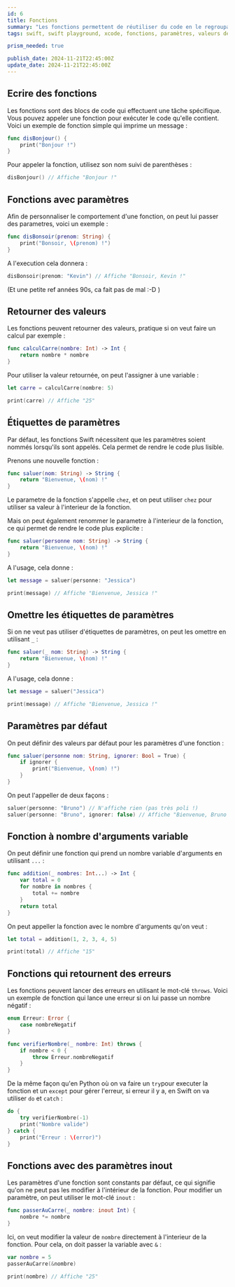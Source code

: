 ```yaml
---
id: 6
title: Fonctions
summary: "Les fonctions permettent de réutiliser du code en le regroupant dans une fonction. Cela permet de rendre le code plus lisible et plus facile à maintenir."
tags: swift, swift playground, xcode, fonctions, paramètres, valeurs de retour, étiquettes de paramètres, paramètres par défaut, paramètres variables, erreurs, paramètres inout, inout, throws, try, catch, do

prism_needed: true

publish_date: 2024-11-21T22:45:00Z
update_date: 2024-11-21T22:45:00Z
---
```


## Ecrire des fonctions

Les fonctions sont des blocs de code qui effectuent une tâche spécifique. Vous pouvez appeler une fonction pour exécuter le code qu'elle contient. Voici un exemple de fonction simple qui imprime un message :

```swift
func disBonjour() {
    print("Bonjour !")
}
```

Pour appeler la fonction, utilisez son nom suivi de parenthèses :

```swift
disBonjour() // Affiche "Bonjour !"
```

## Fonctions avec paramètres

Afin de personnaliser le comportement d'une fonction, on peut lui passer des parametres, voici un exemple :

```swift
func disBonsoir(prenom: String) {
    print("Bonsoir, \(prenom) !")
}
```

A l'execution cela donnera :

```swift
disBonsoir(prenom: "Kevin") // Affiche "Bonsoir, Kevin !"
```

(Et une petite ref années 90s, ca fait pas de mal :-D )

## Retourner des valeurs

Les fonctions peuvent retourner des valeurs, pratique si on veut faire un calcul par exemple :

```swift
func calculCarre(nombre: Int) -> Int {
    return nombre * nombre
}
```

Pour utiliser la valeur retournée, on peut l'assigner à une variable :

```swift
let carre = calculCarre(nombre: 5)

print(carre) // Affiche "25"
```

## Étiquettes de paramètres

Par défaut, les fonctions Swift nécessitent que les paramètres soient nommés lorsqu'ils sont appelés. Cela permet de rendre le code plus lisible.

Prenons une nouvelle fonction :

```swift
func saluer(nom: String) -> String {
    return "Bienvenue, \(nom) !"
}
```

Le parametre de la fonction s'appelle `chez`, et on peut utiliser `chez` pour utiliser sa valeur à l'interieur de la fonction.

Mais on peut également renommer le parametre à l'interieur de la fonction, ce qui permet de rendre le code plus explicite :

```swift
func saluer(personne nom: String) -> String {
    return "Bienvenue, \(nom) !"
}
```

A l'usage, cela donne :

```swift
let message = saluer(personne: "Jessica")

print(message) // Affiche "Bienvenue, Jessica !"
```

## Omettre les étiquettes de paramètres

Si on ne veut pas utiliser d'étiquettes de paramètres, on peut les omettre en utilisant `_` :

```swift
func saluer(_ nom: String) -> String {
    return "Bienvenue, \(nom) !"
}
```

A l'usage, cela donne :

```swift
let message = saluer("Jessica")

print(message) // Affiche "Bienvenue, Jessica !"
```

## Paramètres par défaut

On peut définir des valeurs par défaut pour les paramètres d'une fonction :

```swift
func saluer(personne nom: String, ignorer: Bool = True) {
    if ignorer {
        print("Bienvenue, \(nom) !")
    }
}
```

On peut l'appeller de deux façons :

```swift
saluer(personne: "Bruno") // N'affiche rien (pas très poli !)
saluer(personne: "Bruno", ignorer: false) // Affiche "Bienvenue, Bruno !" (ha, c'est mieux !)
```

## Fonction à nombre d'arguments variable

On peut définir une fonction qui prend un nombre variable d'arguments en utilisant `...` :

```swift
func addition(_ nombres: Int...) -> Int {
    var total = 0
    for nombre in nombres {
        total += nombre
    }
    return total
}
```

On peut appeller la fonction avec le nombre d'arguments qu'on veut :

```swift
let total = addition(1, 2, 3, 4, 5)

print(total) // Affiche "15"
```

## Fonctions qui retournent des erreurs

Les fonctions peuvent lancer des erreurs en utilisant le mot-clé `throws`. Voici un exemple de fonction qui lance une erreur si on lui passe un nombre négatif :

```swift
enum Erreur: Error {
    case nombreNegatif
}

func verifierNombre(_ nombre: Int) throws {
    if nombre < 0 {
        throw Erreur.nombreNegatif
    }
}
```

De la même façon qu'en Python où on va faire un `try`pour executer la fonction et un `except` pour gérer l'erreur, si erreur il y a, en Swift on va utiliser `do` et `catch` :

```swift
do {
    try verifierNombre(-1)
    print("Nombre valide")
} catch {
    print("Erreur : \(error)")
}
```

## Fonctions avec des paramètres inout

Les paramètres d'une fonction sont constants par défaut, ce qui signifie qu'on ne peut pas les modifier à l'intérieur de la fonction. Pour modifier un paramètre, on peut utiliser le mot-clé `inout` :

```swift
func passerAuCarre(_ nombre: inout Int) {
    nombre *= nombre
}
```

Ici, on veut modifier la valeur de `nombre` directement à l'interieur de la fonction. Pour cela, on doit passer la variable avec `&` :

```swift
var nombre = 5
passerAuCarre(&nombre)

print(nombre) // Affiche "25"
```
